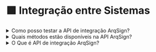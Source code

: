 # 🟪 Integração entre Sistemas

<details>

<summary>Como posso testar a API de integração ArqSign?</summary>

Para testar a API de integração ArqSign, você pode criar uma conta teste grátis em nosso site e testar através da ferramenta Postman (não usar o Swagger).

Em sua conta teste grátis, você terá acesso ao Menu “Integrações” onde obterá as informações necessárias para o teste.

Agora é só seguir as instruções da documentação disponível [clicando aqui.](../administracao/integracoes/)

</details>

<details>

<summary>Quais métodos estão disponíveis na API ArqSign?</summary>

A API de integração da plataforma ArqSign está pronta para que outros softwares construam sua integração à nossa solução de assinatura.

Os métodos disponíveis são:

[POST – Enviar documento para assinar](../administracao/integracoes/detalhes-dos-metodos/post-api-v1-processo-enviar-documento-para-assinar.md)

[GET – Acompanhamento do Status do documento enviado para assinatura](../administracao/integracoes/detalhes-dos-metodos/get-api-v1-processo-idprocesso.md)

[GET – Retorno do documento e registros após a conclusão da assinatura](../administracao/integracoes/detalhes-dos-metodos/get-api-v1-processo-idprocesso-status-do-processo.md)

[GET - Acompanhamento dos dados dos signatários que possuem ação de assinar eletronicamente em um processo de assinatura](../administracao/integracoes/detalhes-dos-metodos/get-api-v1-processo-idprocesso-dados-signatarios.md)

[PATCH – Reenvio de documento para assinatura](../administracao/integracoes/detalhes-dos-metodos/patch-api-v1-processo-idprocesso-reenviar-processo.md)

[PATCH – Cancelamento do envio de documento para assinatura](../administracao/integracoes/detalhes-dos-metodos/patch-api-v1-processo-idprocesso-cancelar-processo.md)

</details>

<details>

<summary>O Que é API de integração ArqSign?</summary>

API é a abreviatura de Application Programming Interface, ou, em português, Interface de Programação de Aplicativos.

Ou seja, é uma forma de comunicação entre sistemas que permite a integração entre eles.

Por meio da integração de sistemas é possível:

* Troca de informações entre os sistemas integrados;
* Automatização de ações entre os sistemas integrados.

Por meio da API de integração ArqSign é possível que se integre facilmente a Assinatura Eletrônica da ArqSign às demais soluções de sua empresa.

Dessa maneira, você melhora a experiência do usuário, aumenta a produtividade e segurança, reduz riscos operacionais e tarefas repetitivas já que a muitos dados já validados são utilizados nos processos.

[Clique aqui](https://youtu.be/oSHOBNiawgY) e assista ao vídeo explicativo.

</details>
